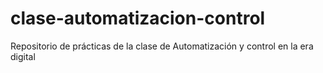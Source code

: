 # clase-automatizacion-control
Repositorio de prácticas de la clase de Automatización y control en la era digital

